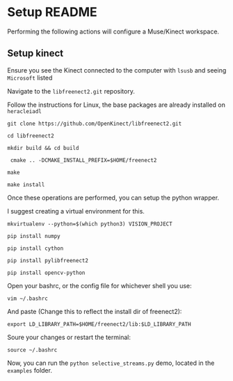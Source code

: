 # Setup README


Performing the following actions will configure a Muse/Kinect workspace.


## Setup kinect

Ensure you see the Kinect connected to the computer with `lsusb` and seeing `Microsoft` listed

Navigate to the `libfreenect2.git` repository.

Follow the instructions for Linux, the base packages are already installed on `heracleiadl`

`git clone https://github.com/OpenKinect/libfreenect2.git`

`cd libfreenect2`

`mkdir build && cd build`

` cmake .. -DCMAKE_INSTALL_PREFIX=$HOME/freenect2`

`make`

`make install`

Once these operations are performed, you can setup the python wrapper.

I suggest creating a virtual environment for this.

`mkvirtualenv --python=$(which python3) VISION_PROJECT`

`pip install numpy`

`pip install cython`

`pip install pylibfreenect2`

`pip install opencv-python`

Open your bashrc, or the config file for whichever shell you use:

`vim ~/.bashrc`

And paste (Change this to reflect the install dir of freenect2):

`export LD_LIBRARY_PATH=$HOME/freenect2/lib:$LD_LIBRARY_PATH`

Soure your changes or restart the terminal:

`source ~/.bashrc`

Now, you can run the `python selective_streams.py` demo, located in the `examples` folder.


